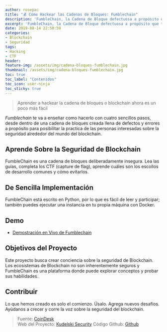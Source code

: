 ```yaml
---
author: rosepac
title: "💰 Cómo Hackear las Cadenas de Bloques: Fumblechain"
description: 'FumbleChain, la Cadena de Bloque defectuosa a propósito que te permite aprender a hackear el blockchain'
excerpt: 'FumbleChain, la Cadena de Bloque defectuosa a propósito que te permite aprender a hackear el blockchain'
date: 2019-08-14 22:50:59
categories:
- Blockchain
- Seguridad
tags:
- Hacking
- CTF
header:
feature-img: /assets/img/cadena-bloques-fumblechain.jpg
thumbnail: /assets/img/cadena-bloques-fumblechain.jpg
toc: true
toc_label: "Contenidos"
toc_icon: user-ninja
toc_sticky: true
---
```

> Aprender a hackear la cadena de bloques o blockchain ahora es un poco más fácil

_Fumblechain_ te va a enseñar como hacerlo con cuatro sencillos pasos, desde dentro de una cadena de bloques creada llena de defectos y errores a propósito para posibilitar la practica de las personas interesadas sobre la seguridad alrededor del mundo del blockchain.

## Aprende Sobre la Seguridad de Blockchain

FumbleChain es una cadena de bloques deliberadamente insegura. Lea las guías, completa los CTF (capture de flag), aprende cuáles son los escollos de desarrollo comunes y cómo evitarlos.

## De Sencilla Implementación

FumbleChain está escrito en Python, por lo que es fácil de leer y participar; también puedes ejecutar una instancia en tu propia máquina con Docker.

## Demo

- [Demostración en Vivo de Fumblechain](https://demo.fumblechain.io/ "Demo de la cadena de bloques preparada para generar errores Fumblechain en vivo: Ciberninjas")

## Objetivos del Proyecto

Este proyecto busca crear conciencia sobre la seguridad de Blockchain. Los ecosistemas de Blockchain no son inherentemente seguros y FumbleChain es una plataforma donde puede explorar conceptos y probar sus habilidades.

## Contribuir

Lo que hemos creado es solo el comienzo. Úsalo. Agrega nuevos desafíos. Ayúdanos a crecer y corre la voz sobre la seguridad del blockchain.

> Fuente: [CoinDesk](https://www.coindesk.com/meet-fumblechain-the-deliberately-flawed-blockchain "Conoce a FumbleChain, la cadena de bloques deliberadamente defectuosa")  
> Web del Proyecto: [Kudelski Security](https://kudelskisecurity.com/ "Página web de la Empresa que creo el proyecto, el lugar perfecto con el que aprender seguridad dentro del mundo Blockchain o cadena de bloques")
> Código Github: [Github](https://github.com/kudelskisecurity/fumblechain "Enlace del repositorio del código de Fumblechain en la plataforma de Github")